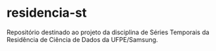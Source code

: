 # residencia-st
Repositório destinado ao projeto da disciplina de Séries Temporais da Residência de Ciência de Dados da UFPE/Samsung.
